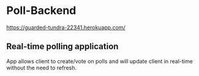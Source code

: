# Poll-Backend
https://guarded-tundra-22341.herokuapp.com/


## Real-time polling application
App allows client to create/vote on polls and will update client in real-time without the need to refresh.
